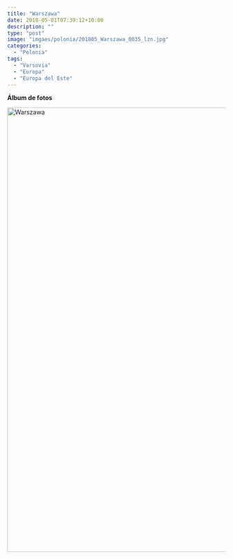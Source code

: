 ```yaml
---
title: "Warszawa"
date: 2018-05-01T07:39:12+10:00
description: ""
type: "post"
image: "imgaes/polonia/201805_Warszawa_0035_lzn.jpg"
categories: 
  - "Polonia"
tags:
  - "Varsovia"
  - "Europa"
  - "Europa del Este"
---
```



**Álbum de fotos**

<a data-flickr-embed="true" data-header="true" data-footer="true"  href="https://www.flickr.com/photos/144447981@N03/albums/72157699428841940" title="Warszawa"><img src="https://farm8.staticflickr.com/7807/31659872137_bb5eb36170_o.jpg" width="683" height="1024" alt="Warszawa"></a><script async src="//embedr.flickr.com/assets/client-code.js" charset="utf-8"></script>